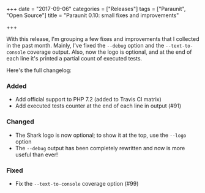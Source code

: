 +++
date = "2017-09-06"
categories = ["Releases"]
tags = ["Paraunit", "Open Source"]
title = "Paraunit 0.10: small fixes and improvements"

+++

With this release, I'm grouping a few fixes and improvements that I collected in the past month. Mainly, I've fixed the `--debug` option and the `--text-to-console` coverage output. Also, now the logo is optional, and at the end of each line it's printed a partial count of executed tests.
<!--more-->

Here's the full changelog:

### Added
 * Add official support to PHP 7.2 (added to Travis CI matrix)
 * Add executed tests counter at the end of each line in output (#91)

### Changed
 * The Shark logo is now optional; to show it at the top, use the `--logo` option
 * The `--debug` output has been completely rewritten and now is more useful than ever! 

### Fixed
 * Fix the `--text-to-console` coverage option (#99)
